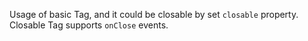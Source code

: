 Usage of basic Tag, and it could be closable by set `closable` property. Closable Tag supports `onClose` events.